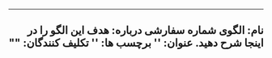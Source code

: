 <div dir="rtl">

---
نام: الگوی شماره سفارشی
درباره: هدف این الگو را در اینجا شرح دهید.
عنوان: ''
برچسب ها: ''
تکلیف کنندگان: ""
---

